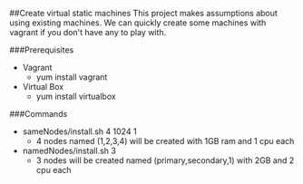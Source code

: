 ##Create virtual static machines
This project makes assumptions about using existing machines.  We can quickly create some machines with vagrant if you don't have any to play with.

###Prerequisites
* Vagrant
  * yum install vagrant
* Virtual Box
  * yum install virtualbox

###Commands
* sameNodes/install.sh 4 1024 1
  * 4 nodes named (1,2,3,4) will be created with 1GB ram and 1 cpu each
* namedNodes/install.sh 3
  * 3 nodes will be created named (primary,secondary,1) with 2GB and 2 cpu each
